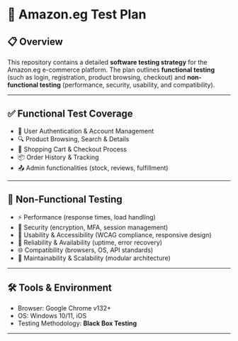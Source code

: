 # 🧪 Amazon.eg Test Plan

## 📋 Overview

This repository contains a detailed **software testing strategy** for the Amazon.eg e-commerce platform. The plan outlines **functional testing** (such as login, registration, product browsing, checkout) and **non-functional testing** (performance, security, usability, and compatibility).

---

## ✅ Functional Test Coverage

- 🔐 User Authentication & Account Management
- 🔍 Product Browsing, Search & Details
- 🛒 Shopping Cart & Checkout Process
- 📦 Order History & Tracking
- 📤 Admin functionalities (stock, reviews, fulfillment)

---

## 🧪 Non-Functional Testing

- ⚡ Performance (response times, load handling)
- 🔐 Security (encryption, MFA, session management)
- 📱 Usability & Accessibility (WCAG compliance, responsive design)
- 🔁 Reliability & Availability (uptime, error recovery)
- 🌐 Compatibility (browsers, OS, API standards)
- 🔧 Maintainability & Scalability (modular architecture)

---

## 🛠️ Tools & Environment

- Browser: Google Chrome v132+
- OS: Windows 10/11, iOS
- Testing Methodology: **Black Box Testing**

---
